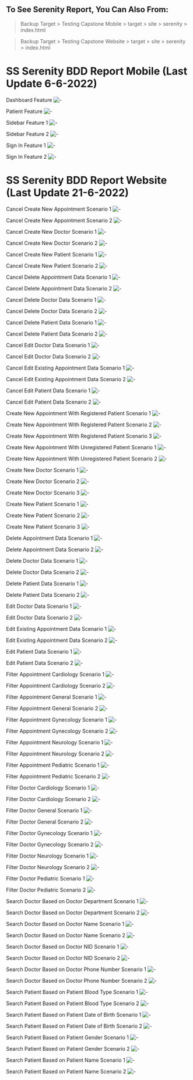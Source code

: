 ## To See Serenity Report, You Can Also From:

> Backup Target > Testing Capstone Mobile > target > site > serenity > index.html

> Backup Target > Testing Capstone Website > target > site > serenity > index.html

# SS Serenity BDD Report Mobile (Last Update 6-6-2022)

Dashboard Feature
![-](./Backup%20Target/Testing%20Capstone%20Mobile/Report/Dashboard.png)

Patient Feature
![-](./Backup%20Target/Testing%20Capstone%20Mobile/Report/Patient%20Feature.png)

Sidebar Feature 1
![-](./Backup%20Target/Testing%20Capstone%20Mobile/Report/Sidebar%20Feature%201.png)

Sidebar Feature 2
![-](./Backup%20Target/Testing%20Capstone%20Mobile/Report/Sidebar%20Feature%202.png)

Sign In Feature 1
![-](./Backup%20Target/Testing%20Capstone%20Mobile/Report/Sign%20In%20Feature%201.png)

Sign In Feature 2
![-](./Backup%20Target/Testing%20Capstone%20Mobile/Report/Sign%20In%20Feature%202.png)

# SS Serenity BDD Report Website (Last Update 21-6-2022)

Cancel Create New Appointment Scenario 1
![-](./Backup%20Target/Testing%20Capstone%20Website/Report/Cancel%20Create%20New%20Appointment%20Scenario%201.png)

Cancel Create New Appointment Scenario 2
![-](./Backup%20Target/Testing%20Capstone%20Website/Report/Cancel%20Create%20New%20Appointment%20Scenario%202.png)

Cancel Create New Doctor Scenario 1
![-](./Backup%20Target/Testing%20Capstone%20Website/Report/Cancel%20Create%20New%20Doctor%20Scenario%201.png)

Cancel Create New Doctor Scenario 2
![-](./Backup%20Target/Testing%20Capstone%20Website/Report/Cancel%20Create%20New%20Doctor%20Scenario%202.png)

Cancel Create New Patient Scenario 1
![-](./Backup%20Target/Testing%20Capstone%20Website/Report/Cancel%20Create%20New%20Patient%20Scenario%201.png)

Cancel Create New Patient Scenario 2
![-](./Backup%20Target/Testing%20Capstone%20Website/Report/Cancel%20Create%20New%20Patient%20Scenario%202.png)

Cancel Delete Appointment Data Scenario 1
![-](./Backup%20Target/Testing%20Capstone%20Website/Report/Cancel%20Delete%20Appointment%20Data%20Scenario%201.png)

Cancel Delete Appointment Data Scenario 2
![-](./Backup%20Target/Testing%20Capstone%20Website/Report/Cancel%20Delete%20Appointment%20Data%20Scenario%202.png)

Cancel Delete Doctor Data Scenario 1
![-](./Backup%20Target/Testing%20Capstone%20Website/Report/Cancel%20Delete%20Doctor%20Data%20Scenario%201.png)

Cancel Delete Doctor Data Scenario 2
![-](./Backup%20Target/Testing%20Capstone%20Website/Report/Cancel%20Delete%20Doctor%20Data%20Scenario%202.png)

Cancel Delete Patient Data Scenario 1
![-](./Backup%20Target/Testing%20Capstone%20Website/Report/Cancel%20Delete%20Patient%20Data%20Scenario%201.png)

Cancel Delete Patient Data Scenario 2
![-](./Backup%20Target/Testing%20Capstone%20Website/Report/Cancel%20Delete%20Patient%20Data%20Scenario%202.png)

Cancel Edit Doctor Data Scenario 1
![-](./Backup%20Target/Testing%20Capstone%20Website/Report/Cancel%20Edit%20Doctor%20Data%20Scenario%201.png)

Cancel Edit Doctor Data Scenario 2
![-](./Backup%20Target/Testing%20Capstone%20Website/Report/Cancel%20Edit%20Doctor%20Data%20Scenario%202.png)

Cancel Edit Existing Appointment Data Scenario 1
![-](./Backup%20Target/Testing%20Capstone%20Website/Report/Cancel%20Edit%20Existing%20Appointment%20Data%20Scenario%201.png)

Cancel Edit Existing Appointment Data Scenario 2
![-](./Backup%20Target/Testing%20Capstone%20Website/Report/Cancel%20Edit%20Existing%20Appointment%20Data%20Scenario%202.png)

Cancel Edit Patient Data Scenario 1
![-](./Backup%20Target/Testing%20Capstone%20Website/Report/Cancel%20Edit%20Patient%20Data%20Scenario%201.png)

Cancel Edit Patient Data Scenario 2
![-](./Backup%20Target/Testing%20Capstone%20Website/Report/Cancel%20Edit%20Patient%20Data%20Scenario%202.png)

Create New Appointment With Registered Patient Scenario 1
![-](./Backup%20Target/Testing%20Capstone%20Website/Report/Create%20New%20Appointment%20With%20Registered%20Patient%20Scenario%201.png)

Create New Appointment With Registered Patient Scenario 2
![-](./Backup%20Target/Testing%20Capstone%20Website/Report/Create%20New%20Appointment%20With%20Registered%20Patient%20Scenario%202.png)

Create New Appointment With Registered Patient Scenario 3
![-](./Backup%20Target/Testing%20Capstone%20Website/Report/Create%20New%20Appointment%20With%20Registered%20Patient%20Scenario%203.png)

Create New Appointment With Unregistered Patient Scenario 1
![-](./Backup%20Target/Testing%20Capstone%20Website/Report/Create%20New%20Appointment%20With%20Unregistered%20Patient%20Scenario%201.png)

Create New Appointment With Unregistered Patient Scenario 2
![-](./Backup%20Target/Testing%20Capstone%20Website/Report/Create%20New%20Appointment%20With%20Unregistered%20Patient%20Scenario%202.png)

Create New Doctor Scenario 1
![-](./Backup%20Target/Testing%20Capstone%20Website/Report/Create%20New%20Doctor%20Scenario%201.png)

Create New Doctor Scenario 2
![-](./Backup%20Target/Testing%20Capstone%20Website/Report/Create%20New%20Doctor%20Scenario%202.png)

Create New Doctor Scenario 3
![-](./Backup%20Target/Testing%20Capstone%20Website/Report/Create%20New%20Doctor%20Scenario%203.png)

Create New Patient Scenario 1
![-](./Backup%20Target/Testing%20Capstone%20Website/Report/Create%20New%20Patient%20Scenario%201.png)

Create New Patient Scenario 2
![-](./Backup%20Target/Testing%20Capstone%20Website/Report/Create%20New%20Patient%20Scenario%202.png)

Create New Patient Scenario 3
![-](./Backup%20Target/Testing%20Capstone%20Website/Report/Create%20New%20Patient%20Scenario%203.png)

Delete Appointment Data Scenario 1
![-](./Backup%20Target/Testing%20Capstone%20Website/Report/Delete%20Appointment%20Data%20Scenario%201.png)

Delete Appointment Data Scenario 2
![-](./Backup%20Target/Testing%20Capstone%20Website/Report/Delete%20Appointment%20Data%20Scenario%202.png)

Delete Doctor Data Scenario 1
![-](./Backup%20Target/Testing%20Capstone%20Website/Report/Delete%20Doctor%20Data%20Scenario%201.png)

Delete Doctor Data Scenario 2
![-](./Backup%20Target/Testing%20Capstone%20Website/Report/Delete%20Doctor%20Data%20Scenario%202.png)

Delete Patient Data Scenario 1
![-](./Backup%20Target/Testing%20Capstone%20Website/Report/Delete%20Patient%20Data%20Scenario%201.png)

Delete Patient Data Scenario 2
![-](./Backup%20Target/Testing%20Capstone%20Website/Report/Delete%20Patient%20Data%20Scenario%202.png)

Edit Doctor Data Scenario 1
![-](./Backup%20Target/Testing%20Capstone%20Website/Report/Edit%20Doctor%20Data%20Scenario%201.png)

Edit Doctor Data Scenario 2
![-](./Backup%20Target/Testing%20Capstone%20Website/Report/Edit%20Doctor%20Data%20Scenario%202.png)

Edit Existing Appointment Data Scenario 1
![-](./Backup%20Target/Testing%20Capstone%20Website/Report/Edit%20Existing%20Appointment%20Data%20Scenario%201.png)

Edit Existing Appointment Data Scenario 2
![-](./Backup%20Target/Testing%20Capstone%20Website/Report/Edit%20Existing%20Appointment%20Data%20Scenario%202.png)

Edit Patient Data Scenario 1
![-](./Backup%20Target/Testing%20Capstone%20Website/Report/Edit%20Patient%20Data%20Scenario%201.png)

Edit Patient Data Scenario 2
![-](./Backup%20Target/Testing%20Capstone%20Website/Report/Edit%20Patient%20Data%20Scenario%202.png)

Filter Appointment Cardiology Scenario 1
![-](./Backup%20Target/Testing%20Capstone%20Website/Report/Filter%20Appointment%20Cardiology%20Scenario%201.png)

Filter Appointment Cardiology Scenario 2
![-](./Backup%20Target/Testing%20Capstone%20Website/Report/Filter%20Appointment%20Cardiology%20Scenario%202.png)

Filter Appointment General Scenario 1
![-](./Backup%20Target/Testing%20Capstone%20Website/Report/Filter%20Appointment%20General%20Scenario%201.png)

Filter Appointment General Scenario 2
![-](./Backup%20Target/Testing%20Capstone%20Website/Report/Filter%20Appointment%20General%20Scenario%202.png)

Filter Appointment Gynecology Scenario 1
![-](./Backup%20Target/Testing%20Capstone%20Website/Report/Filter%20Appointment%20Gynecology%20Scenario%201.png)

Filter Appointment Gynecology Scenario 2
![-](./Backup%20Target/Testing%20Capstone%20Website/Report/Filter%20Appointment%20Gynecology%20Scenario%202.png)

Filter Appointment Neurology Scenario 1
![-](./Backup%20Target/Testing%20Capstone%20Website/Report/Filter%20Appointment%20Neurology%20Scenario%201.png)

Filter Appointment Neurology Scenario 2
![-](./Backup%20Target/Testing%20Capstone%20Website/Report/Filter%20Appointment%20Neurology%20Scenario%202.png)

Filter Appointment Pediatric Scenario 1
![-](./Backup%20Target/Testing%20Capstone%20Website/Report/Filter%20Appointment%20Pediatric%20Scenario%201.png)

Filter Appointment Pediatric Scenario 2
![-](./Backup%20Target/Testing%20Capstone%20Website/Report/Filter%20Appointment%20Pediatric%20Scenario%202.png)

Filter Doctor Cardiology Scenario 1
![-](./Backup%20Target/Testing%20Capstone%20Website/Report/Filter%20Doctor%20Cardiology%20Scenario%201.png)

Filter Doctor Cardiology Scenario 2
![-](./Backup%20Target/Testing%20Capstone%20Website/Report/Filter%20Doctor%20Cardiology%20Scenario%202.png)

Filter Doctor General Scenario 1
![-](./Backup%20Target/Testing%20Capstone%20Website/Report/Filter%20Doctor%20General%20Scenario%201.png)

Filter Doctor General Scenario 2
![-](./Backup%20Target/Testing%20Capstone%20Website/Report/Filter%20Doctor%20General%20Scenario%202.png)

Filter Doctor Gynecology Scenario 1
![-](./Backup%20Target/Testing%20Capstone%20Website/Report/Filter%20Doctor%20Gynecology%20Scenario%201.png)

Filter Doctor Gynecology Scenario 2
![-](./Backup%20Target/Testing%20Capstone%20Website/Report/Filter%20Doctor%20Gynecology%20Scenario%202.png)

Filter Doctor Neurology Scenario 1
![-](./Backup%20Target/Testing%20Capstone%20Website/Report/Filter%20Doctor%20Neurology%20Scenario%201.png)

Filter Doctor Neurology Scenario 2
![-](./Backup%20Target/Testing%20Capstone%20Website/Report/Filter%20Doctor%20Neurology%20Scenario%202.png)

Filter Doctor Pediatric Scenario 1
![-](./Backup%20Target/Testing%20Capstone%20Website/Report/Filter%20Doctor%20Pediatric%20Scenario%201.png)

Filter Doctor Pediatric Scenario 2
![-](./Backup%20Target/Testing%20Capstone%20Website/Report/Filter%20Doctor%20Pediatric%20Scenario%202.png)

Search Doctor Based on Doctor Department Scenario 1
![-](./Backup%20Target/Testing%20Capstone%20Website/Report/Search%20Doctor%20Based%20on%20Doctor%20Department%201.png)

Search Doctor Based on Doctor Department Scenario 2
![-](./Backup%20Target/Testing%20Capstone%20Website/Report/Search%20Doctor%20Based%20on%20Doctor%20Department%202.png)

Search Doctor Based on Doctor Name Scenario 1
![-](./Backup%20Target/Testing%20Capstone%20Website/Report/Search%20Doctor%20Based%20on%20Doctor%20Name%20Scenario%201.png)

Search Doctor Based on Doctor Name Scenario 2
![-](./Backup%20Target/Testing%20Capstone%20Website/Report/Search%20Doctor%20Based%20on%20Doctor%20Name%20Scenario%202.png)

Search Doctor Based on Doctor NID Scenario 1
![-](./Backup%20Target/Testing%20Capstone%20Website/Report/Search%20Doctor%20Based%20on%20Doctor%20NID%20Scenario%201.png)

Search Doctor Based on Doctor NID Scenario 2
![-](./Backup%20Target/Testing%20Capstone%20Website/Report/Search%20Doctor%20Based%20on%20Doctor%20NID%20Scenario%202.png)

Search Doctor Based on Doctor Phone Number Scenario 1
![-](./Backup%20Target/Testing%20Capstone%20Website/Report/Search%20Doctor%20Based%20on%20Doctor%20Phone%20Number%20Scenario%201.png)

Search Doctor Based on Doctor Phone Number Scenario 2
![-](./Backup%20Target/Testing%20Capstone%20Website/Report/Search%20Doctor%20Based%20on%20Doctor%20Phone%20Number%20Scenario%202.png)

Search Patient Based on Patient Blood Type Scenario 1
![-](.//Backup%20Target/Testing%20Capstone%20Website/Report/Search%20Patient%20Based%20on%20Patient%20Blood%20Type%20Scenario%201.png)

Search Patient Based on Patient Blood Type Scenario 2
![-](./Backup%20Target/Testing%20Capstone%20Website/Report/Search%20Patient%20Based%20on%20Patient%20Blood%20Type%20Scenario%202.png)

Search Patient Based on Patient Date of Birth Scenario 1
![-](./Backup%20Target/Testing%20Capstone%20Website/Report/Search%20Patient%20Based%20on%20Patient%20Date%20of%20Birth%20Scenario%201.png)

Search Patient Based on Patient Date of Birth Scenario 2
![-](./Backup%20Target/Testing%20Capstone%20Website/Report/Search%20Patient%20Based%20on%20Patient%20Date%20of%20Birth%20Scenario%202.png)

Search Patient Based on Patient Gender Scenario 1
![-](./Backup%20Target/Testing%20Capstone%20Website/Report/Search%20Patient%20Based%20on%20Patient%20Gender%20Scenario%201.png)

Search Patient Based on Patient Gender Scenario 2
![-](./Backup%20Target/Testing%20Capstone%20Website/Report/Search%20Patient%20Based%20on%20Patient%20Gender%20Scenario%202.png)

Search Patient Based on Patient Name Scenario 1
![-](./Backup%20Target/Testing%20Capstone%20Website/Report/Search%20Patient%20Based%20on%20Patient%20Name%20Scenario%201.png)

Search Patient Based on Patient Name Scenario 2
![-](./Backup%20Target/Testing%20Capstone%20Website/Report/Search%20Patient%20Based%20on%20Patient%20Name%20Scenario%202.png)
